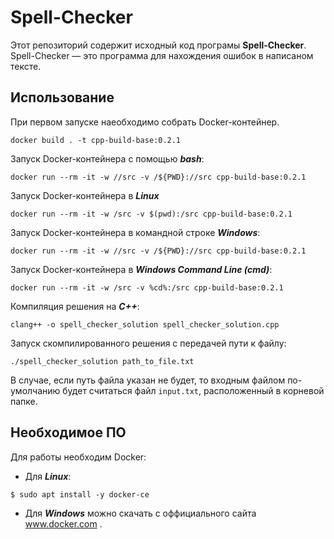 # Spell-Checker
Этот репозиторий содержит исходный код програмы **Spell-Checker**. Spell-Checker — это программа для нахождения ошибок в написаном тексте.
## Использование
При первом запуске наеобходимо собрать Docker-контейнер.  
```
docker build . -t cpp-build-base:0.2.1
```
Запуск Docker-контейнера с помощью ***bash***:
```
docker run --rm -it -w //src -v /${PWD}://src cpp-build-base:0.2.1
```
Запуск Docker-контейнера в ***Linux***
```
docker run --rm -it -w /src -v $(pwd):/src cpp-build-base:0.2.1
```
Запуск Docker-контейнера в командной строке ***Windows***:
```
docker run --rm -it -w //src -v /${PWD}://src cpp-build-base:0.2.1
```
Запуск Docker-контейнера в ***Windows Command Line (cmd)***:
```
docker run --rm -it -w /src -v %cd%:/src cpp-build-base:0.2.1
```
Компиляция решения на ***C++***:
```
clang++ -o spell_checker_solution spell_checker_solution.cpp
```
Запуск скомпилированного решения с передачей пути к файлу:
```
./spell_checker_solution path_to_file.txt
```
В случае, если путь файла указан не будет, то входным файлом по-умолчанию будет считаться файл `input.txt`, расположенный в корневой папке.
## Необходимое ПО
Для работы необходим Docker:  
* Для ***Linux***: 
```
$ sudo apt install -y docker-ce
```
* Для ***Windows*** можно скачать с оффициального сайта www.docker.com .
